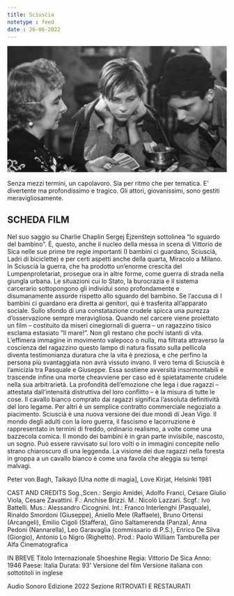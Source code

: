 ```yaml
---
title: Sciuscia
notetype : feed
date : 26-06-2022
---
```


![Sciuscia](/assets/foto/2022/bologna_sciuscia.png)

Senza mezzi termini, un capolavoro. Sia per ritmo che per tematica. E' divertente ma profondissimo e tragico. Gli attori, giovanissimi, sono gestiti meravigliosamente.

## SCHEDA FILM
Nel suo saggio su Charlie Chaplin Sergej Ėjzenštejn sottolinea “lo sguardo del bambino”. È, questo, anche il nucleo della messa in scena di Vittorio de Sica nelle sue prime tre regie importanti (I bambini ci guardano, Sciuscià, Ladri di biciclette) e per certi aspetti anche della quarta, Miracolo a Milano.
In Sciuscià la guerra, che ha prodotto un’enorme crescita del Lumpenproletariat, prosegue ora in altre forme, come guerra di strada nella giungla urbana. Le situazioni cui lo Stato, la burocrazia e il sistema carcerario sottopongono gli individui sono profondamente e disumanamente assurde rispetto allo sguardo del bambino.
Se l’accusa di I bambini ci guardano era diretta ai genitori, qui è trasferita all’apparato sociale. Sullo sfondo di una constatazione crudele spicca una purezza d’osservazione sempre meravigliosa. Quando nel carcere viene proiettato un film – costituito da miseri cinegiornali di guerra – un ragazzino tisico esclama estasiato “Il mare!”. Non gli restano che pochi istanti di vita. L’effimera immagine in movimento valepoco o nulla, ma filtrata attraverso la coscienza del ragazzino questo lampo di natura fissato sulla pellicola diventa testimonianza duratura che la vita è preziosa, e che perfino la persona più svantaggiata non avrà vissuto invano.
Il vero tema di Sciuscià è l’amicizia tra Pasquale e Giuseppe. Essa sostiene avversità insormontabili e trascende infine una morte cheavviene per caso ed è spietatamente crudele nella sua arbitrarietà. La profondità dell’emozione che lega i due ragazzi – attestata dall’intensità distruttiva del loro conflitto – è la misura di tutte le cose.
Il cavallo bianco comprato dai ragazzi significa l’assoluta definitività del loro legame. Per altri è un semplice contratto commerciale negoziato a piacimento. Sciuscià è una nuova versione dei due mondi di Jean Vigo. Il mondo degli adulti con la loro guerra, il fascismo e lacorruzione è rappresentato in termini di freddo, ordinario realismo, a volte come una bazzecola comica. Il mondo dei bambini è in gran parte invisibile, nascosto, un sogno. Può essere ravvisato sui loro volti o in immagini concepite nello strano chiaroscuro di una leggenda. La visione dei due ragazzi nella foresta in groppa a un cavallo bianco è come una favola che aleggia su tempi malvagi.

Peter von Bagh, Taikayö [Una notte di magia], Love Kirjat, Helsinki 1981

CAST AND CREDITS
Sog.,Scen.: Sergio Amidei, Adolfo Franci, Cesare Giulio Viola, Cesare Zavattini. F.: Anchise Brizzi. M.: Nicolò Lazzari. Scgf.: Ivo Battelli. Mus.: Alessandro Cicognini. Int.: Franco Interlenghi (Pasquale), Rinaldo Smordoni (Giuseppe), Aniello Mele (Raffaele), Bruno Ortensi (Arcangeli), Emilio Cigoli (Staffera), Gino Saltamerenda (Panza), Anna Pedoni (Nannarella), Leo Garavaglia (commissario di P.S.), Enrico De Silva (Giorgio), Antonio Lo Nigro (Righetto). Prod.: Paolo William Tamburella per Alfa Cinematografica

IN BREVE
Titolo Internazionale
Shoeshine
Regia: Vittorio De Sica
Anno: 1946
Paese: Italia
Durata: 93'
Versione del film
Versione italiana con sottotitoli in inglese

Audio
Sonoro
Edizione
2022
Sezione
RITROVATI E RESTAURATI
